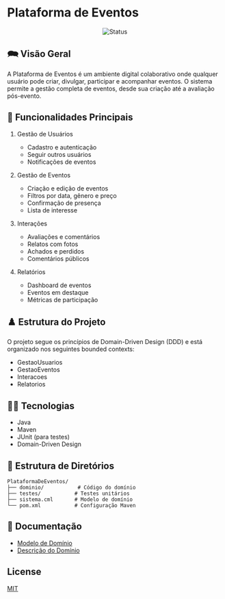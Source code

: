 # Plataforma de Eventos

<p align="center">
  <img
    src="https://img.shields.io/badge/Status-Em%20desenvolvimento-green?style=flat-square"
    alt="Status"
  />
</p>

## 🗪 Visão Geral

A Plataforma de Eventos é um ambiente digital colaborativo onde qualquer usuário pode criar, divulgar, participar e acompanhar eventos. O sistema permite a gestão completa de eventos, desde sua criação até a avaliação pós-evento.

## 🔧 Funcionalidades Principais

1. Gestão de Usuários
   - Cadastro e autenticação
   - Seguir outros usuários
   - Notificações de eventos

2. Gestão de Eventos
   - Criação e edição de eventos
   - Filtros por data, gênero e preço
   - Confirmação de presença
   - Lista de interesse

3. Interações
   - Avaliações e comentários
   - Relatos com fotos
   - Achados e perdidos
   - Comentários públicos

4. Relatórios
   - Dashboard de eventos
   - Eventos em destaque
   - Métricas de participação

## ♟️ Estrutura do Projeto

O projeto segue os princípios de Domain-Driven Design (DDD) e está organizado nos seguintes bounded contexts:

- GestaoUsuarios
- GestaoEventos
- Interacoes
- Relatorios

## 👩‍💻 Tecnologias

- Java
- Maven
- JUnit (para testes)
- Domain-Driven Design

## 📁 Estrutura de Diretórios

```
PlataformaDeEventos/
├── dominio/           # Código do domínio
├── testes/           # Testes unitários
├── sistema.cml       # Modelo de domínio
└── pom.xml           # Configuração Maven
```

## 📝 Documentação

- [Modelo de Domínio](sistema.cml)
- [Descrição do Domínio](docs/dominio.md)

## License

[MIT](LICENSE) 